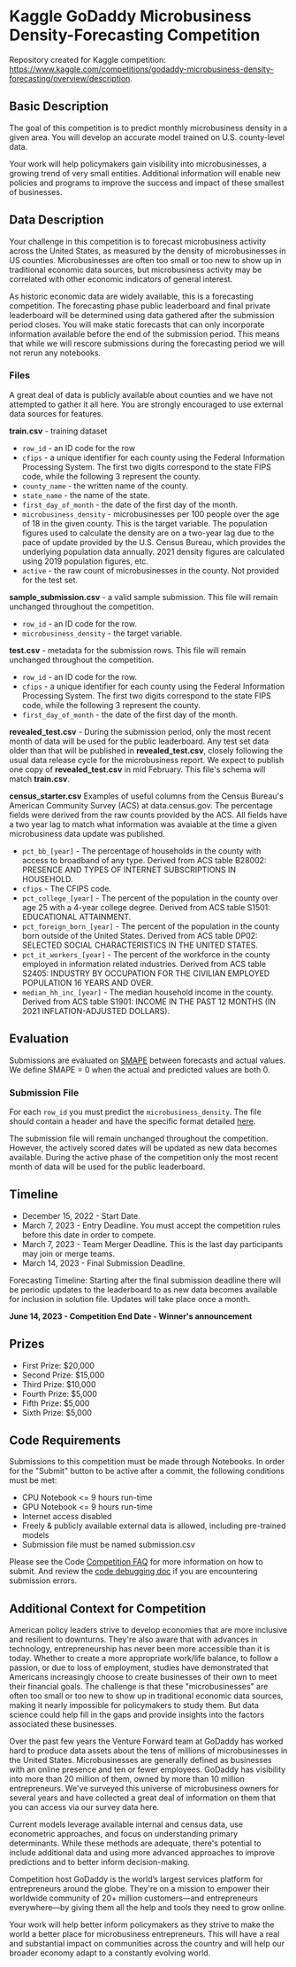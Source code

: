 # Kaggle GoDaddy Microbusiness Density-Forecasting Competition
Repository created for Kaggle competition: https://www.kaggle.com/competitions/godaddy-microbusiness-density-forecasting/overview/description.

## Basic Description

The goal of this competition is to predict monthly microbusiness density in a given area. You will develop an accurate model trained on U.S. county-level data.

Your work will help policymakers gain visibility into microbusinesses, a growing trend of very small entities. Additional information will enable new policies and programs to improve the success and impact of these smallest of businesses.

## Data Description

Your challenge in this competition is to forecast microbusiness activity across the United States, as measured by the density of microbusinesses in US counties. Microbusinesses are often too small or too new to show up in traditional economic data sources, but microbusiness activity may be correlated with other economic indicators of general interest.

As historic economic data are widely available, this is a forecasting competition. The forecasting phase public leaderboard and final private leaderboard will be determined using data gathered after the submission period closes. You will make static forecasts that can only incorporate information available before the end of the submission period. This means that while we will rescore submissions during the forecasting period we will not rerun any notebooks.

### Files

A great deal of data is publicly available about counties and we have not attempted to gather it all here. You are strongly encouraged to use external data sources for features.

**train.csv** - training dataset
- `row_id` - an ID code for the row
- `cfips` - a unique identifier for each county using the Federal Information Processing System. The first two digits correspond to the state FIPS code, while the following 3 represent the county.
- `county_name` - the written name of the county.
- `state_name` - the name of the state.
- `first_day_of_month` - the date of the first day of the month.
- `microbusiness_density` - microbusinesses per 100 people over the age of 18 in the given county. This is the target variable. The population figures used to calculate the density are on a two-year lag due to the pace of update provided by the U.S. Census Bureau, which provides the underlying population data annually. 2021 density figures are calculated using 2019 population figures, etc.
- `active` - the raw count of microbusinesses in the county. Not provided for the test set.

**sample_submission.csv** - a valid sample submission. This file will remain unchanged throughout the competition.
- `row_id` - an ID code for the row.
- `microbusiness_density` - the target variable.

**test.csv** - metadata for the submission rows. This file will remain unchanged throughout the competition.
- `row_id` - an ID code for the row.
- `cfips` - a unique identifier for each county using the Federal Information Processing System. The first two digits correspond to the state FIPS code, while the following 3 represent the county.
- `first_day_of_month` - the date of the first day of the month.

**revealed_test.csv** - During the submission period, only the most recent month of data will be used for the public leaderboard. Any test set data older than that will be published in **revealed_test.csv**, closely following the usual data release cycle for the microbusiness report. We expect to publish one copy of **revealed_test.csv** in mid February. This file's schema will match **train.csv**.

**census_starter.csv** Examples of useful columns from the Census Bureau's American Community Survey (ACS) at data.census.gov. The percentage fields were derived from the raw counts provided by the ACS. All fields have a two year lag to match what information was avaiable at the time a given microbusiness data update was published.
- `pct_bb_[year]` - The percentage of households in the county with access to broadband of any type. Derived from ACS table B28002: PRESENCE AND TYPES OF INTERNET SUBSCRIPTIONS IN HOUSEHOLD.
- `cfips` - The CFIPS code.
- `pct_college_[year]` - The percent of the population in the county over age 25 with a 4-year college degree. Derived from ACS table S1501: EDUCATIONAL ATTAINMENT.
- `pct_foreign_born_[year]` - The percent of the population in the county born outside of the United States. Derived from ACS table DP02: SELECTED SOCIAL CHARACTERISTICS IN THE UNITED STATES.
- `pct_it_workers_[year]` - The percent of the workforce in the county employed in information related industries. Derived from ACS table S2405: INDUSTRY BY OCCUPATION FOR THE CIVILIAN EMPLOYED POPULATION 16 YEARS AND OVER.
- `median_hh_inc_[year]` - The median household income in the county. Derived from ACS table S1901: INCOME IN THE PAST 12 MONTHS (IN 2021 INFLATION-ADJUSTED DOLLARS).


## Evaluation

Submissions are evaluated on <a href="https://en.wikipedia.org/wiki/Symmetric_mean_absolute_percentage_error">SMAPE</a> between forecasts and actual values. We define SMAPE = 0 when the actual and predicted values are both 0.

### Submission File
For each `row_id` you must predict the `microbusiness_density`. The file should contain a header and have the specific format detailed <a href="https://www.kaggle.com/competitions/godaddy-microbusiness-density-forecasting/overview/evaluation">here</a>.

The submission file will remain unchanged throughout the competition. However, the actively scored dates will be updated as new data becomes available. During the active phase of the competition only the most recent month of data will be used for the public leaderboard.

## Timeline

* December 15, 2022 - Start Date.
* March 7, 2023 - Entry Deadline. You must accept the competition rules before this date in order to compete.
* March 7, 2023 - Team Merger Deadline. This is the last day participants may join or merge teams.
* March 14, 2023 - Final Submission Deadline.

Forecasting Timeline: Starting after the final submission deadline there will be periodic updates to the leaderboard to as new data becomes available for inclusion in solution file. Updates will take place once a month.

**June 14, 2023 - Competition End Date - Winner's announcement**

## Prizes

* First Prize: $20,000
* Second Prize: $15,000
* Third Prize: $10,000
* Fourth Prize: $5,000
* Fifth Prize: $5,000
* Sixth Prize: $5,000

## Code Requirements

Submissions to this competition must be made through Notebooks. In order for the "Submit" button to be active after a commit, the following conditions must be met:

* CPU Notebook <= 9 hours run-time
* GPU Notebook <= 9 hours run-time
* Internet access disabled
* Freely & publicly available external data is allowed, including pre-trained models
* Submission file must be named submission.csv

Please see the Code <a href="https://www.kaggle.com/docs/competitions#notebooks-only-FAQ">Competition FAQ</a> for more information on how to submit. And review the <a href="https://www.kaggle.com/code-competition-debugging">code debugging doc</a> if you are encountering submission errors.

## Additional Context for Competition

American policy leaders strive to develop economies that are more inclusive and resilient to downturns. They're also aware that with advances in technology, entrepreneurship has never been more accessible than it is today. Whether to create a more appropriate work/life balance, to follow a passion, or due to loss of employment, studies have demonstrated that Americans increasingly choose to create businesses of their own to meet their financial goals. The challenge is that these "microbusinesses" are often too small or too new to show up in traditional economic data sources, making it nearly impossible for policymakers to study them. But data science could help fill in the gaps and provide insights into the factors associated these businesses.

Over the past few years the Venture Forward team at GoDaddy has worked hard to produce data assets about the tens of millions of microbusinesses in the United States. Microbusinesses are generally defined as businesses with an online presence and ten or fewer employees. GoDaddy has visibility into more than 20 million of them, owned by more than 10 million entrepreneurs. We've surveyed this universe of microbusiness owners for several years and have collected a great deal of information on them that you can access via our survey data here.

Current models leverage available internal and census data, use econometric approaches, and focus on understanding primary determinants. While these methods are adequate, there's potential to include additional data and using more advanced approaches to improve predictions and to better inform decision-making.

Competition host GoDaddy is the world’s largest services platform for entrepreneurs around the globe. They're on a mission to empower their worldwide community of 20+ million customers—and entrepreneurs everywhere—by giving them all the help and tools they need to grow online.

Your work will help better inform policymakers as they strive to make the world a better place for microbusiness entrepreneurs. This will have a real and substantial impact on communities across the country and will help our broader economy adapt to a constantly evolving world.
